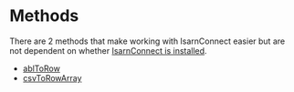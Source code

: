 # Methods

There are 2 methods that make working with IsarnConnect easier but are not dependent on whether [IsarnConnect is installed](Tutorial.md).

- [ablToRow](ablToRow.md)
- [csvToRowArray](csvToRowArray.md)